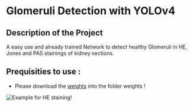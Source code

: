 # Glomeruli Detection with YOLOv4

## Description of the Project

A easy use and already trained Network to detect healthy Glomeruli in
HE, Jones and PAS stainings of kidney sections. 

## Prequisities to use :

- Please download the [weights](https://drive.google.com/file/d/1uC0ijQRoxmO-SvAK0o0HJ8q1JzCpPVbj/view?usp=sharing)
  into the folder weights !
  


![Example for HE staining!](Example.png "InputImages and Detection")
